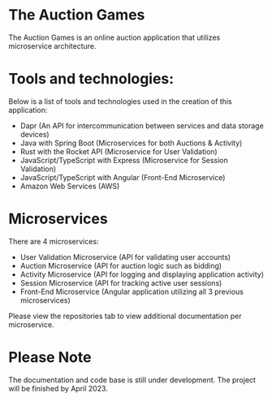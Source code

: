 # The Auction Games
The Auction Games is an online auction application that utilizes microservice architecture.

# Tools and technologies:
Below is a list of tools and technologies used in the creation of this application:
- Dapr (An API for intercommunication between services and data storage devices)
- Java with Spring Boot (Microservices for both Auctions & Activity)
- Rust with the Rocket API (Microservice for User Validation)
- JavaScript/TypeScript with Express (Microservice for Session Validation)
- JavaScript/TypeScript with Angular (Front-End Microservice)
- Amazon Web Services (AWS)

# Microservices
There are 4 microservices:
- User Validation Microservice (API for validating user accounts)
- Auction Microservice (API for auction logic such as bidding)
- Activity Microservice (API for logging and displaying application activity)
- Session Microservice (API for tracking active user sessions)
- Front-End Microservice (Angular application utilizing all 3 previous microservices)

Please view the repositories tab to view additional documentation per microservice.

# Please Note
The documentation and code base is still under development. The project will be finished by April 2023.
